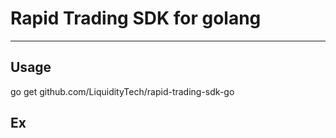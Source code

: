 # Rapid Trading SDK for golang

---

## Usage

go get github.com/LiquidityTech/rapid-trading-sdk-go

## Ex